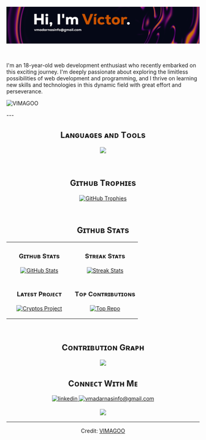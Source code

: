 <!--Banner/Header-->
![VIMAGOO Banner Image](https://github.com/VIMAGOO/VIMAGOO/blob/main/BANNERVIMAGOO.png)

<br /> 

<!--Start Intro-->               
<p align="left">I'm an 18-year-old web development enthusiast who 
recently embarked on this exciting journey. I'm deeply
passionate about exploring the limitless possibilities
of web development and programming, and I thrive
on learning new skills and technologies in this dynamic
field with great effort and perseverance.</p>
<!--End Intro-->

<!--Profile Count Badge-->
<p align="left">
  <img src="https://komarev.com/ghpvc/?username=your-github-username&color=orange&style=flat&label=View" alt="VIMAGOO" style="padding-right:20px;" />
</p>
---
<br />

<!--Languages and Tools Section-->       
<h2 align="center">Lᴀɴɢᴜᴀɢᴇs ᴀɴᴅ Tᴏᴏʟs</h2> 
<p align="center">
<img width="500px"  src="https://skillicons.dev/icons?i=js,html,css,python,java,git,tailwind,react,mysql,mongodb,ps,pr)](https://skillicons.dev)"  />
</p>
<br />


<!--Trophies Section-->   
<h2 align="center">Gɪᴛʜᴜʙ Tʀᴏᴘʜɪᴇs</h2>
<p align="center">
  <a href="https://github.com/VIMAGOO/github-profile-trophy">
    <img src="https://github-profile-trophy.vercel.app/?username=VIMAGOO&row=2&column=6&margin-w=20&margin-h=20" alt="GitHub Trophies">
  </a>
</p>
<br />

<!--Github stats Table--> 
<h2 align="center">Gɪᴛʜᴜʙ Sᴛᴀᴛs</h2>

<table width="100%">
  <tr>
    <td width="50%">
      <h3 align="center"><strong>Gɪᴛʜᴜʙ Sᴛᴀᴛs</strong></h3>
      <p align="center">
        <a href="https://github.com/VIMAGOO">
          <img align="center" src="https://github-readme-stats.vercel.app/api?username=VIMAGOO&count_private=true&show_icons=true&theme=nightowl" alt="GitHub Stats" />
        </a>
      </p>
    </td>
    <td width="50%">
      <h3 align="center"><strong>Sᴛʀᴇᴀᴋ Sᴛᴀᴛs</strong></h3>
      <p align="center">
        <a href="https://github.com/VIMAGOO">
          <img align="center" src="https://streak-stats.demolab.com?user=VIMAGOO&theme=nightowl" alt="Streak Stats" />
        </a>
      </p>
    </td>
  </tr>
  <tr>
    <td width="50%">
      <h3 align="center"><strong>Lᴀᴛᴇsᴛ Pʀᴏᴊᴇᴄᴛ</strong></h3>
      <p align="center">
        <a href="https://github.com/VIMAGOO">
          <img align="center" width="470" src="https://github-readme-stats.vercel.app/api/pin/?username=VIMAGOO&repo=cryptos&theme=nightowl&show_owner=true" alt="Cryptos Project" />
        </a>
      </p>
    </td>
    <td width="50%">
      <h3 align="center"><strong>Tᴏᴘ Cᴏɴᴛʀɪʙᴜᴛɪᴏɴs</strong></h3>
      <p align="center">
        <a href="https://github.com/VIMAGOO">
          <img align="center" src="https://github-contributor-stats.vercel.app/api?username=VIMAGOO&limit=3&theme=nightowl&show_owner=true&combine_all_yearly_contributions=true" alt="Top Repo" />
        </a>
      </p>
    </td>
  </tr>
</table>
<br />

<!--Contribution Graph-->
<h2 align="center">Cᴏɴᴛʀɪʙᴜᴛɪᴏɴ Gʀᴀᴘʜ</h2>
<div align="center">
    <img src="https://github-readme-activity-graph.vercel.app/graph?username=VIMAGOO&bg_color=011627&color=79d3c3&line=c792ea&point=ffeb95&area=true&hide_border=false" border-radius="15">
</div>

<!--Contact Section--> 

<h2 align="center">Cᴏɴɴᴇᴄᴛ Wɪᴛʜ Mᴇ</h2>
<div align="center">
 <a href="https://www.linkedin.com/in/v%C3%ADctor-madarn%C3%A1s-aa22a0296/" target="_blank">
<img src="https://img.shields.io/badge/LinkedIn-0077B5?style=for-the-badge&logo=linkedin&logoColor=white" alt=linkedin style="margin-bottom: 5px;" />
</a>
  
<a href="mailto:vmadarnasinfo@gmail.com" target="_blank">
<img src="https://img.shields.io/badge/Gmail-D14836?style=for-the-badge&logo=gmail&logoColor=white" alt=vmadarnasinfo@gmail.com mail style="margin-bottom: 5px;" />
</a>

<!--Footer--> 
<p align="center">
  <img src="https://capsule-render.vercel.app/api?type=waving&color=gradient&height=65&section=footer"/>
</p>

------

Credit: [VIMAGOO](https://github.com/VIMAGOO)
